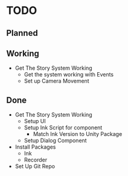 # TODO

## Planned

## Working

- Get The Story System Working
  - Get the system working with Events
  - Set up Camera Movement

## Done

- Get The Story System Working
  - Setup UI
  - Setup Ink Script for component
    - Match Ink Version to Unity Package
  - Setup Dialog Component
- Install Packages
  - Ink
  - Recorder
- Set Up Git Repo
